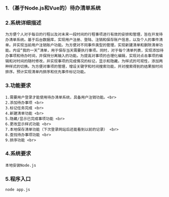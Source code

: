 ### 1.（基于Node.js和Vue的）待办清单系统
### 2.系统详细描述
    为方便个人对于每日的行程以及对未来一段时间的行程事项进行有效的安排和管理，旨在开发待办清单系统。基于后台数据库，实现用户注册、登陆、注销和保存账户信息，以及个人的事件清单。并实现当前用户注销账户功能。为方便对不同事件类型的管理，实现新建清单和删除清单功能。内设“我的一天”清单，用于保存当天需要执行事项。同时，对于每个清单列表，实现添加待办事项和待办时间，并保持分离输入的功能。为提高对事项的合理化编辑，实现对点击事项的编辑和对时间的随时修改，并实现事项的完成情况的标记，显示和隐藏。为样式的可观性，添加两种样式的切换。为方便对事项的管理，增设关键字和时间搜索功能，并对搜索得到的结果按时间排序。预计实现清单内排序和优先事件标记功能。
### 3.功能要求
    1.需要用户登录才能使用待办清单系统，具备用户注销功能。<br> 
    2.添加待办事项 <br> 
    3.标记任务完成 <br> 
    4.新建清单功能 <br> 
    5.隐藏/显示已完成事项功能 <br> 
    6.更改显示样式功能 <br> 
    7.本地保存清单功能（下次登录网站后还能看到以前的记录） <br> 
    8.查找待办事项功能 <br> 
    9.排序功能 <br> 
### 4.系统要求
    本地安装Node.js
### 5.程序入口
    node app.js

